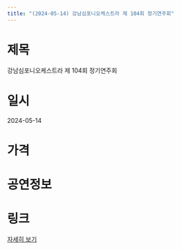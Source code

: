 ```yaml
---
title: "(2024-05-14) 강남심포니오케스트라 제 104회 정기연주회"
---
```


# 제목
강남심포니오케스트라 제 104회 정기연주회

# 일시
2024-05-14

# 가격


# 공연정보


# 링크
[자세히 보기](https://www.sac.or.kr/site/main/show/show_view?SN=66646, "https://www.sac.or.kr/site/main/show/show_view?SN=66646")

